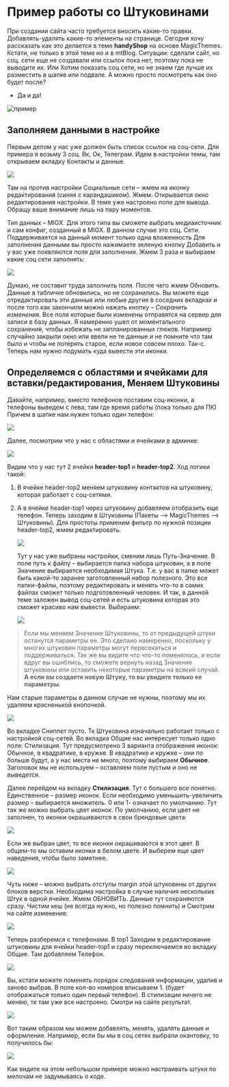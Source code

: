 # Пример работы со Штуковинами

При создании сайта часто требуется вносить какие-то правки. Добавлять-удалять какие-то элементы на странице. Сегодня хочу рассказать как это делается в теме **handyShop** на основе MagicThemes. Кстати, не только в этой теме но и в mtBlog.
Ситуации: cделали сайт, но соц. сети еще не создавали или ссылок пока нет, поэтому пока не выводите их.
Или Хотим показать соц сети, но не знаем где лучше их разместить в шапке или подвале. А можно просто посмотреть как оно будет после?

- Да и да!

![пример](https://file.modx.pro/files/a/d/d/adddb60e722eeb2c6973e7bb7a60b326.jpg)

## Заполняем данными в настройке

Первым делом у нас уже должен быть список ссылок на соц-сети. Для примера я возьму 3 соц. Вк, Ок, Телеграм. Идем в настройки темы, там открываем вкладку Контакты и данные.

![](https://file.modx.pro/files/0/7/d/07d79192f9abf4d18de2ea1ec844ec78.png)

Там на против настройки Социальные сети – жмем на иконку редактирования (синяя с карандашиком). Жмем.
Открывается окно редактирования настройки. В теме уже настроено поле для вывода. Обращу ваше внимание лишь на пару моментов.

Тип данных – MIGX. Для этого типа вы сможете выбрать медиаисточник и сам конфиг, созданный в MIGX. В данном случае это соц. Сети.
Поддерживается на данный момент только одна вложенность
Для заполнения данными вы просто нажимаете зеленую кнопку Добавить и у вас уже появляются поля для заполнения. Жмем 3 раза и выбираем какие соц сети заполнять:

![](https://file.modx.pro/files/f/3/8/f38325c4146d3c200aa47595614f2c90.png)

Думаю, не составит труда заполнить поля. После чего жмем Обновить. Данные в табличке обновились, но не сохранились. Вы можете еще отредактировать эти данные или любые другие в соседних вкладках и после того как закончили можно нажать кнопку – _Сохранить изменения_.
Все поля которые были изменены отправятся на сервер для записи в базу данных.
Я намеренно ушел от моментального сохранения, чтобы избежать не запланированных глюков. Например случайно закрыли окно или ввели не те данные и не помните что там было и чтобы не потерять старое, если новое совсем плохо.
Так-с. Теперь нам нужно подумать куда вывести эти иконки.

## Определяемся с областями и ячейками для вставки/редактирования, Меняем Штуковины

Давайте, например, вместо телефонов поставим соц-иконки, а телефоны выведем с лева, там где время работы (пока только для ПК) Причем в шапке нам нужен только один телефон:

![](https://file.modx.pro/files/b/d/1/bd137a26a43bc296d1a7ace58942ea10.png)

Далее, посмотрим что у нас с областями и ячейками в админке:

![](https://file.modx.pro/files/e/0/a/e0a870b882d84ccf4972ca606ec37ce2.png)

Видим что у нас тут 2 ячейки **header-top1** и **header-top2**.
Ход логики такой:

1. В ячейке header-top2 меняем штуковину контактов на штуковину, которая работает с соц-сетями.
2. А в ячейке header-top1 через штуковину добавляем отобразить еще телефон. Теперь заходим в Штуковины (Пакеты –> MagicThemes –> Штуковины). Для простоты применим фильтр по нужной позиции header-top2, жмем редактировать.

    ![](https://file.modx.pro/files/1/a/b/1ab5bbf8a6b277b6fdad69e974cf4b19.png)

    Тут у нас уже выбраны настройки, сменим лишь Путь-Значение. В поле путь к файлу – выбирается папка набора штуковин, а в поле Значение выбирается необходимая Штука. Т.е. у вас в папке может быть какой-то заранее заготовленный набор полезного. Это все папки-файлы, поэтому редактировать и менять что-то в самих файлах сможет только подготовленный человек. И так, в данной теме заложен вывод соц-сетей и есть штуковина которая это сможет красиво нам вывести. Выбираем:

    ![](https://file.modx.pro/files/6/a/f/6affea77bb2dfeb7c50be9ede3c76e84.png)

> Если мы меняем Значение Штуковины, то от предыдущей штуки останутся параметры ее. Это сделано намеренно, поскольку у многих штуковин параметры могут пересекаться и поддерживаться. Так же вы видите что что-то поменялось, и если вдруг вы ошиблись, то сможете вернуть назад Значение штуковины или оставить некоторые параметры на всякий случай.
> **А если вы создаете новую Штуку, то вы увидите только ее параметры.**

Нам старые параметры в данном случае не нужны, поэтому мы их удаляем красненькой кнопочкой.

![](https://file.modx.pro/files/4/0/a/40a8dcb48235a5f6fb940596ed864c01.png)

Во вкладке Сниппет пусто. Тк Штуковина изначально работает только с настройкой соц-сетей. Во вкладка Общие нас интересует только одно поле: Стилизация. Тут предусмотрено 3 варианта отображения иконок: Обычное, в квадратике, в кружке. В квадратике и кружке – они по больше будут, а у нас места не много, поэтому выбираем **Обычное**. Заголовок мы не используем – оставляем поле пустым и оно не выведется.

Далее перейдем на вкладку **Стилизация**. Тут с большего все понятно. Единственное – размер иконок. Если необходимо уменьшить-увеличить размер – выбирается множитель. 0 или 1- означает по умолчанию. Тут так же можно выбрать цвет иконок.
По умолчанию, если цвет не заполнен, то иконки окрашиваются в свои брендовые цвета:

![](https://file.modx.pro/files/2/6/6/266fc717b1bfc68f5e6c4da0cca1e285.png)

Если же выбран цвет, то все иконки окрашиваются в этот цвет. В общем-то мы оставим иконки в белом цвете. И выберем еще цвет наведения, чтобы было заметнее.

![](https://file.modx.pro/files/a/2/9/a298e5896c47c0901ef6a64aeed51810.png)

Чуть ниже – можно выбрать отступы margin этой штуковины от других блоков верстки. Необходима настройка в случае наличия нескольких Штук в одной ячейке. Жмем ОБНОВИТЬ. Данные тут сохраняются сразу. Чистим кеш (не всегда нужно, но полезно помнить) и Смотрим на сайте изменения:

![](https://file.modx.pro/files/2/a/7/2a79c121f6b0c0511837903256f3dbea.png)

Теперь разберемся с телефонами. В top1 Заходим в редактирование штуковины для ячейки header-top1 и сразу переключаемся во вкладку Общие. Там добавляем Телефон.

![](https://file.modx.pro/files/0/b/7/0b7c9c4c44f735dee73fb0a1962717af.png)

Вы, кстати можете поменять порядок следования информации, удалив и заново выбрав. В поле кол-во номеров вписываем 1. (будет отображаться только один первый телефон). В стилизации ничего не меняю, тк там уже все настроено.
Смотри на сайте результат.

![](https://file.modx.pro/files/1/9/4/1940a1ad965067816c5accb04472a4e8.png)

Вот таким образом мы можем добавлять, менять, удалять данные и оформление.
Например, если бы мы в соц сетях выбрали окантовку, то получилось бы:

![](https://file.modx.pro/files/8/2/5/82597d4173a991e43f3d3859a9a46866.png)

Как видите на этом небольшом примере можно настраивать штуки по мелочам не задумываясь о коде.
